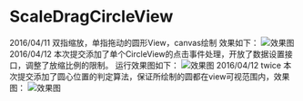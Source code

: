 ﻿# ScaleDragCircleView
2016/04/11
双指缩放，单指拖动的圆形View，canvas绘制
效果如下：
![效果图](https://github.com/tuozhaobing/ScaleDragCircleView/blob/master/demolarge.gif) 
2016/04/12
本次提交添加了单个CircleView的点击事件处理，开放了数据设置接口，调整了放缩比例的限制。
运行效果图如下：
![效果图](https://github.com/tuozhaobing/ScaleDragCircleView/blob/master/listenerDemo.gif) 
2016/04/12 twice
本次提交添加了圆心位置的判定算法，保证所绘制的圆都在view可视范围内，效果图：
![效果图](https://github.com/tuozhaobing/ScaleDragCircleView/blob/master/circlelimited.png)